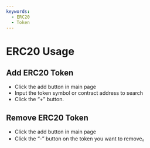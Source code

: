 ```yaml
---
keywords:
  - ERC20
  - Token
---
```


# ERC20 Usage

## Add ERC20 Token
- Click the add button in main page
- Input the token symbol or contract address to search
- Click the “+” button.

## Remove ERC20 Token
- Click the add button in main page
- Click the “-” button on the token you want to remove。


